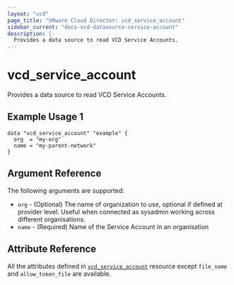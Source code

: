 ```yaml
---
layout: "vcd"
page_title: "VMware Cloud Director: vcd_service_account"
sidebar_current: "docs-vcd-datasource-service-account"
description: |-
  Provides a data source to read VCD Service Accounts.
---
```


# vcd\_service\_account

Provides a data source to read VCD Service Accounts.

## Example Usage 1

```hcl
data "vcd_service_account" "example" {
  org  = "my-org"
  name = "my-parent-network"
}
```

## Argument Reference

The following arguments are supported:

* `org` - (Optional) The name of organization to use, optional if defined at provider level. Useful
  when connected as sysadmin working across different organisations.
* `name` - (Required) Name of the Service Account in an organisation

## Attribute Reference

All the attributes defined in [`vcd_service_account`](/providers/vmware/vcd/latest/docs/resources/service_account)
resource except `file_name` and `allow_token_file` are available.
